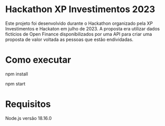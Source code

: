 # Hackathon XP Investimentos 2023

Este projeto foi desenvolvido durante o Hackathon organizado pela XP Investimentos e Hackaton em julho de 2023. A proposta  era utilizar dados fictícios de Open Finance disponibilizados por uma API para criar uma proposta de valor voltada as pessoas que estão endividadas.

# Como executar

npm install

npm start

# Requisitos

Node.js versão 18.16.0
